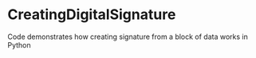 # CreatingDigitalSignature
Code demonstrates how creating signature from a block of data works in Python
